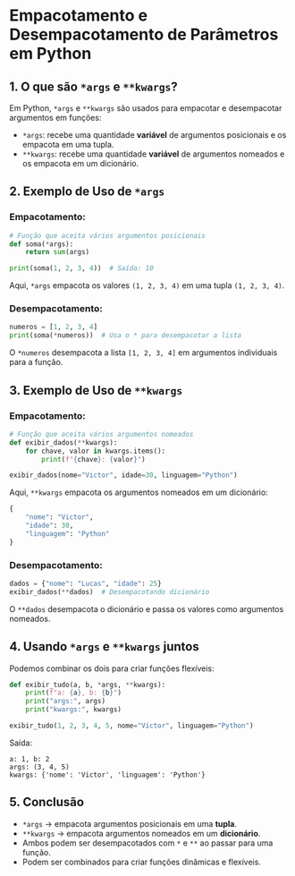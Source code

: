 # Empacotamento e Desempacotamento de Parâmetros em Python

## 1. O que são `*args` e `**kwargs`?
Em Python, `*args` e `**kwargs` são usados para empacotar e desempacotar argumentos em funções:

- `*args`: recebe uma quantidade **variável** de argumentos posicionais e os empacota em uma tupla.
- `**kwargs`: recebe uma quantidade **variável** de argumentos nomeados e os empacota em um dicionário.

## 2. Exemplo de Uso de `*args`
### Empacotamento:
```python
# Função que aceita vários argumentos posicionais
def soma(*args):
    return sum(args)

print(soma(1, 2, 3, 4))  # Saída: 10
```

Aqui, `*args` empacota os valores `(1, 2, 3, 4)` em uma tupla `(1, 2, 3, 4)`.

### Desempacotamento:
```python
numeros = [1, 2, 3, 4]
print(soma(*numeros))  # Usa o * para desempacotar a lista
```

O `*numeros` desempacota a lista `[1, 2, 3, 4]` em argumentos individuais para a função.

## 3. Exemplo de Uso de `**kwargs`
### Empacotamento:
```python
# Função que aceita vários argumentos nomeados
def exibir_dados(**kwargs):
    for chave, valor in kwargs.items():
        print(f"{chave}: {valor}")

exibir_dados(nome="Victor", idade=30, linguagem="Python")
```

Aqui, `**kwargs` empacota os argumentos nomeados em um dicionário:
```python
{
    "nome": "Victor",
    "idade": 30,
    "linguagem": "Python"
}
```

### Desempacotamento:
```python
dados = {"nome": "Lucas", "idade": 25}
exibir_dados(**dados)  # Desempacotando dicionário
```

O `**dados` desempacota o dicionário e passa os valores como argumentos nomeados.

## 4. Usando `*args` e `**kwargs` juntos
Podemos combinar os dois para criar funções flexíveis:
```python
def exibir_tudo(a, b, *args, **kwargs):
    print(f"a: {a}, b: {b}")
    print("args:", args)
    print("kwargs:", kwargs)

exibir_tudo(1, 2, 3, 4, 5, nome="Victor", linguagem="Python")
```

Saída:
```
a: 1, b: 2
args: (3, 4, 5)
kwargs: {'nome': 'Victor', 'linguagem': 'Python'}
```

## 5. Conclusão
- `*args` → empacota argumentos posicionais em uma **tupla**.
- `**kwargs` → empacota argumentos nomeados em um **dicionário**.
- Ambos podem ser desempacotados com `*` e `**` ao passar para uma função.
- Podem ser combinados para criar funções dinâmicas e flexíveis.

